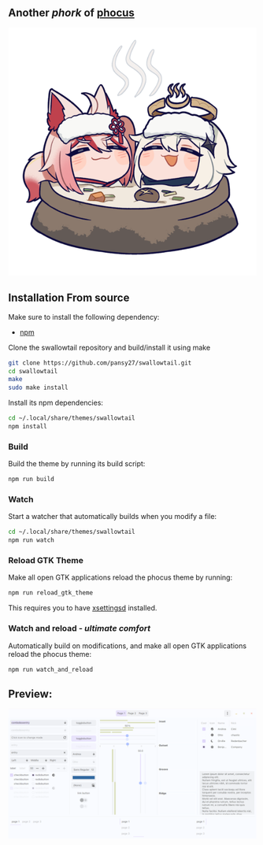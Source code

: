 ## Another *phork* of [phocus](https://github.com/phocus/gtk)
![ "emergency food" ](/assets/food.webp)
## Installation From source
Make sure to install the following dependency:

- [npm](https://www.npmjs.com/)

Clone the swallowtail repository and build/install it using make

```bash
git clone https://github.com/pansy27/swallowtail.git
cd swallowtail
make
sudo make install
```
Install its npm dependencies:
```bash
cd ~/.local/share/themes/swallowtail
npm install
```

### Build
Build the theme by running its build script:
```bash
npm run build
```

### Watch
Start a watcher that automatically builds when you modify a file:
```bash
cd ~/.local/share/themes/swallowtail
npm run watch
```

### Reload GTK Theme
Make all open GTK applications reload the phocus theme by running:
```bash
npm run reload_gtk_theme
```

This requires you to have [xsettingsd](https://github.com/derat/xsettingsd) installed.

### Watch and reload - *ultimate comfort*
Automatically build on modifications, and make all open GTK applications reload the phocus theme:
```bash
npm run watch_and_reload
```
## Preview:
![ "example image" ](/assets/example.png)

